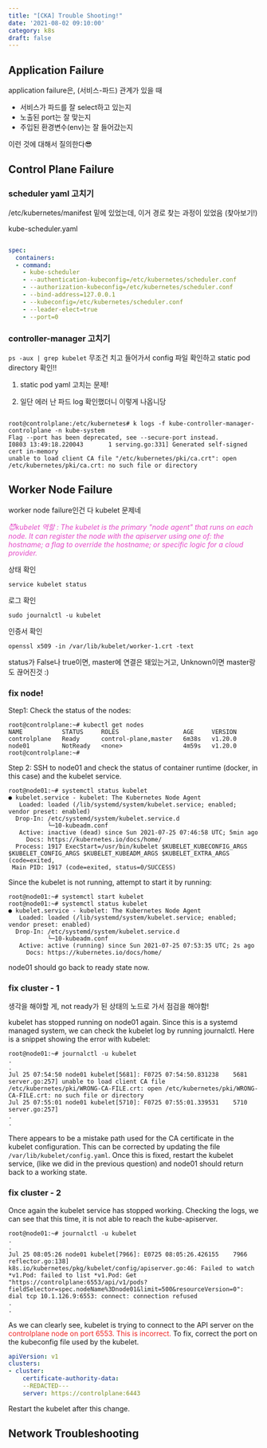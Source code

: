 ```yaml
---
title: "[CKA] Trouble Shooting!"
date: '2021-08-02 09:10:00'
category: k8s
draft: false
---
```


## Application Failure

application failure은, (서비스-파드) 관계가 있을 때

- 서비스가 파드를 잘 select하고 있는지
- 노출된 port는 잘 맞는지
- 주입된 환경변수(env)는 잘 들어갔는지

이런 것에 대해서 질의한다😎


## Control Plane Failure

### scheduler yaml 고치기
/etc/kubernetes/manifest 밑에 있었는데, 이거 경로 찾는 과정이 있었음 (찾아보기!)

kube-scheduler.yaml

``` yaml

spec:
  containers:
  - command:
    - kube-scheduler
    - --authentication-kubeconfig=/etc/kubernetes/scheduler.conf
    - --authorization-kubeconfig=/etc/kubernetes/scheduler.conf
    - --bind-address=127.0.0.1
    - --kubeconfig=/etc/kubernetes/scheduler.conf
    - --leader-elect=true
    - --port=0

```

### controller-manager 고치기

`ps -aux | grep kubelet` 무조건 치고 들어가서 config 파일 확인하고 static pod directory 확인!!

1. static pod yaml 고치는 문제!

2. 일단 에러 난 파드 log 확인했더니 이렇게 나옵니당

``` shell

root@controlplane:/etc/kubernetes# k logs -f kube-controller-manager-controlplane -n kube-system
Flag --port has been deprecated, see --secure-port instead.
I0803 13:49:18.220043       1 serving.go:331] Generated self-signed cert in-memory
unable to load client CA file "/etc/kubernetes/pki/ca.crt": open /etc/kubernetes/pki/ca.crt: no such file or directory

```


## Worker Node Failure

worker node failure인건 다 kubelet 문제네

*<span style="color:#e449c7"> 😈kubelet 역할 : The kubelet is the primary "node agent" that runs on each node. It can register the node with the apiserver using one of: the hostname; a flag to override the hostname; or specific logic for a cloud provider.</span>*

상태 확인

`service kubelet status`

로그 확인

`sudo journalctl -u kubelet`

인증서 확인

`openssl x509 -in /var/lib/kubelet/worker-1.crt -text`


status가 False나 true이면, master에 연결은 돼있는거고, Unknown이면 master랑도 끊어진것 :)

### fix node!

Step1: Check the status of the nodes:

``` shell
root@controlplane:~# kubectl get nodes
NAME           STATUS     ROLES                  AGE     VERSION
controlplane   Ready      control-plane,master   6m38s   v1.20.0
node01         NotReady   <none>                 4m59s   v1.20.0
root@controlplane:~#
```

Step 2: SSH to node01 and check the status of container runtime (docker, in this case) and the kubelet service.

``` shell
root@node01:~# systemctl status kubelet
● kubelet.service - kubelet: The Kubernetes Node Agent
   Loaded: loaded (/lib/systemd/system/kubelet.service; enabled; vendor preset: enabled)
  Drop-In: /etc/systemd/system/kubelet.service.d
           └─10-kubeadm.conf
   Active: inactive (dead) since Sun 2021-07-25 07:46:58 UTC; 5min ago
     Docs: https://kubernetes.io/docs/home/
  Process: 1917 ExecStart=/usr/bin/kubelet $KUBELET_KUBECONFIG_ARGS $KUBELET_CONFIG_ARGS $KUBELET_KUBEADM_ARGS $KUBELET_EXTRA_ARGS (code=exited,
 Main PID: 1917 (code=exited, status=0/SUCCESS)
```

Since the kubelet is not running, attempt to start it by running:

``` shell
root@node01:~# systemctl start kubelet
root@node01:~# systemctl status kubelet
● kubelet.service - kubelet: The Kubernetes Node Agent
   Loaded: loaded (/lib/systemd/system/kubelet.service; enabled; vendor preset: enabled)
  Drop-In: /etc/systemd/system/kubelet.service.d
           └─10-kubeadm.conf
   Active: active (running) since Sun 2021-07-25 07:53:35 UTC; 2s ago
     Docs: https://kubernetes.io/docs/home/

```

node01 should go back to ready state now.

### fix cluster - 1

생각을 해야할 게, not ready가 된 상태의 노드로 가서 점검을 해야함!

kubelet has stopped running on node01 again. Since this is a systemd managed system, we can check the kubelet log by running journalctl. Here is a snippet showing the error with kubelet:

```
root@node01:~# journalctl -u kubelet
.
.
Jul 25 07:54:50 node01 kubelet[5681]: F0725 07:54:50.831238    5681 server.go:257] unable to load client CA file /etc/kubernetes/pki/WRONG-CA-FILE.crt: open /etc/kubernetes/pki/WRONG-CA-FILE.crt: no such file or directory
Jul 25 07:55:01 node01 kubelet[5710]: F0725 07:55:01.339531    5710 server.go:257]
.
.

```

There appears to be a mistake path used for the CA certificate in the kubelet configuration. This can be corrected by updating the file `/var/lib/kubelet/config.yaml`.
Once this is fixed, restart the kubelet service, (like we did in the previous question) and node01 should return back to a working state.

### fix cluster - 2

Once again the kubelet service has stopped working. Checking the logs, we can see that this time, it is not able to reach the kube-apiserver.

```
root@node01:~# journalctl -u kubelet
.
.
Jul 25 08:05:26 node01 kubelet[7966]: E0725 08:05:26.426155    7966 reflector.go:138] k8s.io/kubernetes/pkg/kubelet/config/apiserver.go:46: Failed to watch *v1.Pod: failed to list *v1.Pod: Get "https://controlplane:6553/api/v1/pods?fieldSelector=spec.nodeName%3Dnode01&limit=500&resourceVersion=0": dial tcp 10.1.126.9:6553: connect: connection refused
.
.
```
As we can clearly see, kubelet is trying to connect to the API server on the <span style="color:#ef2323"> controlplane node on port 6553. This is incorrect.</span>
To fix, correct the port on the kubeconfig file used by the kubelet.

``` yaml
apiVersion: v1
clusters:
- cluster:
    certificate-authority-data:
    --REDACTED---
    server: https://controlplane:6443
```

Restart the kubelet after this change.



## Network Troubleshooting
